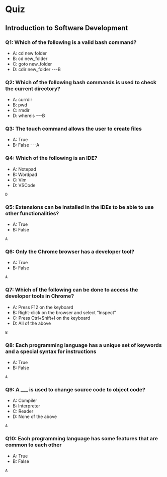 # Quiz

## Introduction to Software Development

### Q1: Which of the following is a valid bash command?
- A: cd new folder
- B: cd new_folder
- C: goto new_folder
- D: cdir new_folder
---B

### Q2: Which of the following bash commands is used to check the current directory?
- A: currdir
- B: pwd
- C: rmdir
- D: whereis
---B

### Q3: The touch command allows the user to create files
- A: True
- B: False
---A

### Q4: Which of the following is an IDE?
- A: Notepad
- B: Wordpad
- C: Vim
- D: VSCode
```
D
```

### Q5: Extensions can be installed in the IDEs to be able to use other functionalities?
- A: True
- B: False
```
A
```

### Q6: Only the Chrome browser has a developer tool?
- A: True
- B: False
```
A
```

### Q7: Which of the following can be done to access the developer tools in Chrome?
- A: Press F12 on the keyboard
- B: Right-click on the browser and select “Inspect”
- C: Press Ctrl+Shift+I on the keyboard
- D: All of the above
```
B
```

### Q8: Each programming language has a unique set of keywords and a special syntax for instructions
- A: True
- B: False
```
A
```

### Q9: A ___ is used to change source code to object code?
- A: Compiler
- B: Interpreter
- C: Reader
- D: None of the above
```
A
```

### Q10: Each programming language has some features that are common to each other
- A: True
- B: False
```
A
```